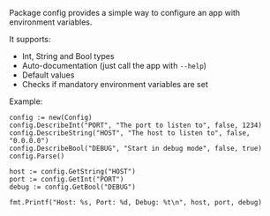 Package config provides a simple way to configure an app with environment variables.

It supports:

- Int, String and Bool types
- Auto-documentation (just call the app with `--help`)
- Default values
- Checks if mandatory environment variables are set

Example:

    config := new(Config)
    config.DescribeInt("PORT", "The port to listen to", false, 1234)
    config.DescribeString("HOST", "The host to listen to", false, "0.0.0.0")
    config.DescribeBool("DEBUG", "Start in debug mode", false, true)
    config.Parse()

    host := config.GetString("HOST")
    port := config.GetInt("PORT")
    debug := config.GetBool("DEBUG")

	fmt.Printf("Host: %s, Port: %d, Debug: %t\n", host, port, debug)

